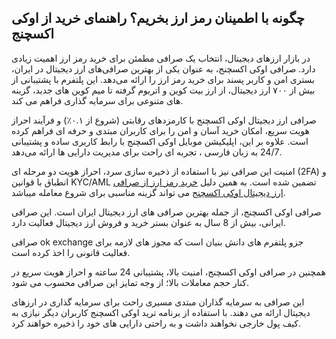 

## چگونه با اطمینان رمز ارز بخریم؟ راهنمای خرید از اوکی اکسچنج

در بازار ارزهای دیجیتال، انتخاب یک صرافی مطمئن برای خرید رمز ارز اهمیت زیادی دارد. صرافی اوکی اکسچنج، به‌ عنوان یکی از بهترین صرافی‌های ارز دیجیتال در ایران، بستری امن و کاربر پسند برای خرید رمز ارز را ارائه می‌دهد. این پلتفرم با پشتیبانی از بیش از ۷۰۰ ارز دیجیتال، از ارز بیت کوین و اتریوم گرفته تا میم کوین های جدید، گزینه‌ های متنوعی برای سرمایه‌ گذاری فراهم می‌ کند.

صرافی ارز دیجیتال اوکی اکسچنج با کارمزدهای رقابتی (شروع از ۰.۱٪) و فرآیند احراز هویت سریع، امکان خرید آسان و امن را برای کاربران مبتدی و حرفه‌ ای فراهم کرده است. علاوه بر این، اپلیکیشن موبایل اوکی اکسچنج با رابط کاربری ساده و پشتیبانی 24/7 به زبان فارسی ، تجربه‌ ای راحت برای مدیریت دارایی‌ ها ارائه می‌دهد.

امنیت این صرافی نیز با استفاده از ذخیره سازی سرد، احراز هویت دو مرحله‌ ای (2FA) و انطباق با قوانین KYC/AML تضمین شده است. به همین دلیل [خرید رمز ارز از صرافی ارز دیجیتال اوکی اکسچنج](https://ok-ex.io/) می تواند گزینه مناسبی برای شروع معامله میباشد.

صرافی اوکی اکسچنج، از جمله بهترین صرافی های ارز دیجیتال ایران است. این صرافی ایرانی، بیش از 8 سال به عنوان بستر خرید و فروش ارز دیجیتال فعالیت دارد.

صرافی ok exchange جزو پلتفرم های دانش بنیان است که مجوز های لازمه برای فعالیت قانونی را اخذ کرده است.

همچنین در صرافی اوکی اکسچنج، امنیت بالا، پشتیبانی 24 ساعته و احراز هویت سریع در کنار حجم معاملات بالا؛ از وجه تمایز این صرافی محسوب می شود.

این صرافی به سرمایه گذاران مبتدی مسیری راحت برای سرمایه گذاری در ارزهای دیجیتال ارائه می دهند. با استفاده از برنامه ترید اوکی اکسچنج کاربران دیگر نیازی به کیف پول خارجی نخواهند داشت و به راحتی دارایی های خود را ذخیره خواهند کرد.
